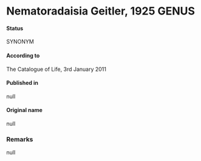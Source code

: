 Nematoradaisia Geitler, 1925 GENUS
=======

#### Status
SYNONYM

#### According to
The Catalogue of Life, 3rd January 2011

#### Published in
null

#### Original name
null

### Remarks
null